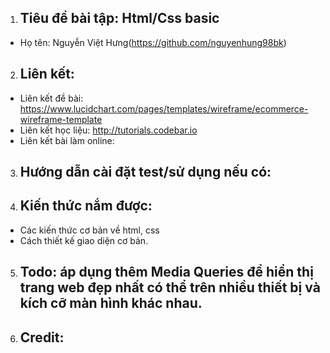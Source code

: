 1. ## Tiêu đề bài tập: Html/Css basic
* Họ tên: Nguyễn Việt Hưng(https://github.com/nguyenhung98bk)
2. ## Liên kết:
* Liên kết đề bài: https://www.lucidchart.com/pages/templates/wireframe/ecommerce-wireframe-template
* Liên kết học liệu: http://tutorials.codebar.io
* Liên kết bài làm online:
3. ## Hướng dẫn cài đặt test/sử dụng nếu có:
4. ## Kiến thức nắm được:
* Các kiến thức cơ bản về html, css
* Cách thiết kế giao diện cơ bản.
5. ## Todo: áp dụng thêm Media Queries để hiển thị trang web đẹp nhất có thể trên nhiều thiết bị và kích cỡ màn hình khác nhau.
6. ## Credit: